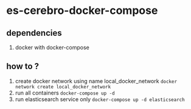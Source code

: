 # es-cerebro-docker-compose

## dependencies 
1. docker with docker-compose 

## how to ?

1. create docker network using name local_docker_network `docker network create local_docker_network`
2. run all containers `docker-compose up -d`
3. run elasticsearch service only `docker-compose up -d elasticsearch`
